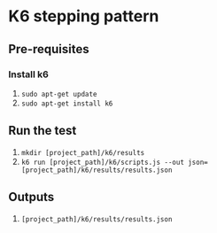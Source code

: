 # K6 stepping pattern

## Pre-requisites

### Install k6
1. `sudo apt-get update`
2. `sudo apt-get install k6`

## Run the test
1. `mkdir [project_path]/k6/results`
2. `k6 run [project_path]/k6/scripts.js --out json=[project_path]/k6/results/results.json`

## Outputs
1. `[project_path]/k6/results/results.json`